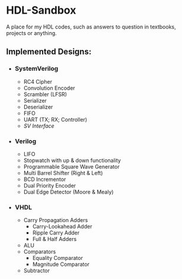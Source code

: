 # HDL-Sandbox
A place for my HDL codes, such as answers to question in textbooks, projects or anything.
## Implemented Designs:
- ### SystemVerilog
  - RC4 Cipher
  - Convolution Encoder
  - Scrambler (LFSR)
  - Serializer
  - Deserializer
  - FIFO
  - UART (TX; RX; Controller)
  - *SV Interface*
- ### Verilog
  - LIFO
  - Stopwatch with up & down functionality
  - Programmable Square Wave Generator
  - Multi Barrel Shifter (Right & Left)
  - BCD Incrementor
  - Dual Priority Encoder
  - Dual Edge Detector (Moore & Mealy)
- ### VHDL
  - Carry Propagation Adders
    - Carry-Lookahead Adder
    - Ripple Carry Adder
    - Full & Half Adders
  - ALU
  - Comparators
    - Equality Comparator
    - Magnitude Comparator
  - Subtractor
